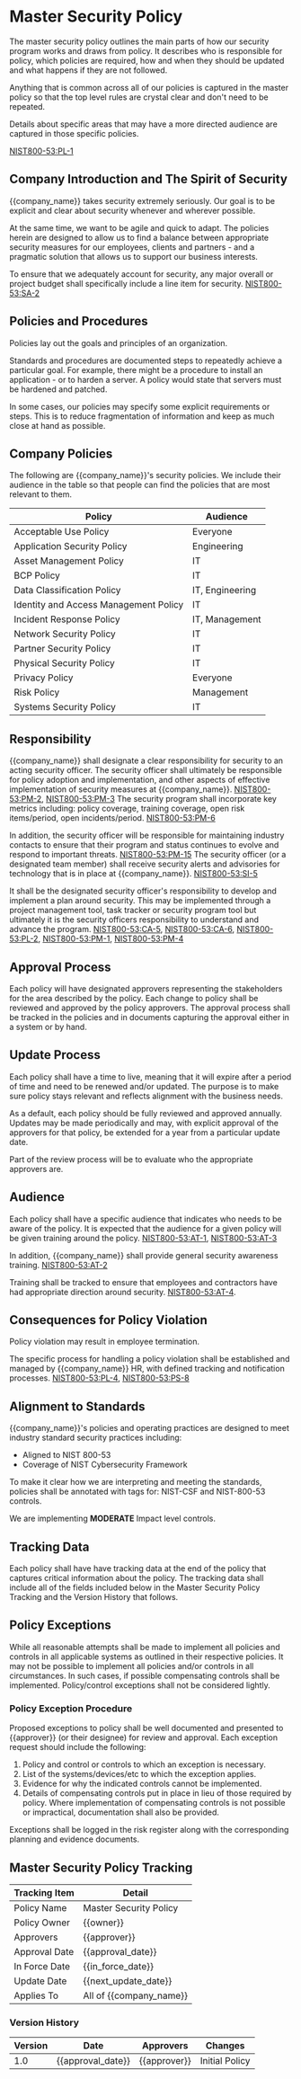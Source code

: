 # Master Security Policy

The master security policy outlines the main parts of how our security program works and draws from policy. It
describes who is responsible for policy, which policies are required, how and when they should be updated and what
happens if they are not followed.

Anything that is common across all of our policies is captured in the master policy so that the top level rules are
crystal clear and don't need to be repeated.

Details about specific areas that may have a more directed audience are captured in those specific policies.

[NIST800-53:PL-1](https://nvd.nist.gov/800-53/Rev4/control/PL-1)

## Company Introduction and The Spirit of Security

{{company_name}} takes security extremely seriously.  Our goal is to be explicit and clear about security whenever
and wherever possible.

At the same time, we want to be agile and quick to adapt.  The policies herein are designed to allow us to find a
balance between appropriate security measures for our employees, clients and partners - and a pragmatic solution
that allows us to support our business interests.

To ensure that we adequately account for security, any major overall or project budget shall specifically include a
line item for security.  [NIST800-53:SA-2](https://nvd.nist.gov/800-53/Rev4/control/SA-2)

## Policies and Procedures

Policies lay out the goals and principles of an organization.

Standards and procedures are documented steps to repeatedly achieve a particular goal.  For example, there might
be a procedure to install an application - or to harden a server.  A policy would state that servers must be hardened
and patched.

In some cases, our policies may specify some explicit requirements or steps.  This is to reduce fragmentation of
information and keep as much close at hand as possible.

## Company Policies

The following are {{company_name}}'s security policies.  We include their audience in the table so that people can
find the policies that are most relevant to them.

| Policy | Audience |
|--------|----------|
| Acceptable Use Policy | Everyone |
| Application Security Policy | Engineering |
| Asset Management Policy | IT |
| BCP Policy | IT |
| Data Classification Policy | IT, Engineering |
| Identity and Access Management Policy | IT |
| Incident Response Policy | IT, Management |
| Network Security Policy | IT |
| Partner Security Policy | IT |
| Physical Security Policy | IT |
| Privacy Policy | Everyone |
| Risk Policy | Management |
| Systems Security Policy | IT |

## Responsibility

{{company_name}} shall designate a clear responsibility for security to an acting security officer.  The security
officer shall ultimately be responsible for policy adoption and implementation, and other aspects of effective
implementation of security measures at {{company_name}}.
[NIST800-53:PM-2](https://nvd.nist.gov/800-53/Rev4/control/PM-2),
[NIST800-53:PM-3](https://nvd.nist.gov/800-53/Rev4/control/PM-3) The security program shall incorporate key metrics
including:  policy coverage, training coverage, open risk items/period, open incidents/period.
[NIST800-53:PM-6](https://nvd.nist.gov/800-53/Rev4/control/PM-6)

In addition, the security officer will be responsible for maintaining industry contacts to ensure that their program
and status continues to evolve and respond to important threats.
[NIST800-53:PM-15](https://nvd.nist.gov/800-53/Rev4/control/PM-15) The security officer (or a designated team member)
shall receive security alerts and advisories for technology that is in place at {{company_name}}.
[NIST800-53:SI-5](https://nvd.nist.gov/800-53/Rev4/control/SI-5)

It shall be the designated security officer's responsibility to develop and implement a plan around security.  This
may be implemented through a project management tool, task tracker or security program tool but ultimately it is the
security officers responsibility to understand and advance the program.
[NIST800-53:CA-5](https://nvd.nist.gov/800-53/Rev4/control/CA-5),
[NIST800-53:CA-6](https://nvd.nist.gov/800-53/Rev4/control/CA-6),
[NIST800-53:PL-2](https://nvd.nist.gov/800-53/Rev4/control/PL-2),
[NIST800-53:PM-1](https://nvd.nist.gov/800-53/Rev4/control/PM-1),
[NIST800-53:PM-4](https://nvd.nist.gov/800-53/Rev4/control/PM-4)

## Approval Process

Each policy will have designated approvers representing the stakeholders for the area described by the policy. Each
change to policy shall be reviewed and approved by the policy approvers.  The approval process shall be tracked in
the policies and in documents capturing the approval either in a system or by hand.

## Update Process

Each policy shall have a time to live, meaning that it will expire after a period of time and need to be renewed
and/or updated.  The purpose is to make sure policy stays relevant and reflects alignment with the business needs.

As a default, each policy should be fully reviewed and approved annually.  Updates may be made periodically and may,
with explicit approval of the approvers for that policy, be extended for a year from a particular update date.

Part of the review process will be to evaluate who the appropriate approvers are.

## Audience

Each policy shall have a specific audience that indicates who needs to be aware of the policy.  It is expected that
the audience for a given policy will be given training around the policy.
[NIST800-53:AT-1](https://nvd.nist.gov/800-53/Rev4/control/AT-1),
[NIST800-53:AT-3](https://nvd.nist.gov/800-53/Rev4/control/AT-3)

In addition, {{company_name}} shall provide general security awareness training.
[NIST800-53:AT-2](https://nvd.nist.gov/800-53/Rev4/control/AT-2)

Training shall be tracked to ensure that employees and contractors have had appropriate direction around security.
[NIST800-53:AT-4](https://nvd.nist.gov/800-53/Rev4/control/AT-4).

## Consequences for Policy Violation

Policy violation may result in employee termination.

The specific process for handling a policy violation shall be established and managed by {{company_name}} HR,
with defined tracking and notification processes. [NIST800-53:PL-4](https://nvd.nist.gov/800-53/Rev4/control/PL-4),
[NIST800-53:PS-8](https://nvd.nist.gov/800-53/Rev4/control/PS-8)

## Alignment to Standards

{{company_name}}'s policies and operating practices are designed to meet industry standard security practices including:

* Aligned to NIST 800-53
* Coverage of NIST Cybersecurity Framework

To make it clear how we are interpreting and meeting the standards, policies shall be annotated with tags for:
NIST-CSF and NIST-800-53 controls.

We are implementing **MODERATE** Impact level controls.

## Tracking Data

Each policy shall have have tracking data at the end of the policy that captures critical information about the policy.
The tracking data shall include all of the fields included below in the Master Security Policy Tracking and the
Version History that follows.

## Policy Exceptions

While all reasonable attempts shall be made to implement all policies and controls in all applicable systems as
outlined in their respective policies. It may not be possible to implement all policies and/or controls in
all circumstances. In such cases, if possible compensating controls shall be implemented. Policy/control exceptions
shall not be considered lightly.

### Policy Exception Procedure

Proposed exceptions to policy shall be well documented and presented to {{approver}} (or their designee) for review
and approval. Each exception request should include the following:

1. Policy and control or controls to which an exception is necessary.
1. List of the systems/devices/etc to which the exception applies.
1. Evidence for why the indicated controls cannot be implemented.
1. Details of compensating controls put in place in lieu of those required by policy. Where implementation of
   compensating controls is not possible or impractical, documentation shall also be provided.

Exceptions shall be logged in the risk register along with the corresponding planning and evidence documents.

## Master Security Policy Tracking

| Tracking Item   | Detail |
|-----------------|--------|
| Policy Name     | Master Security Policy |
| Policy Owner    | {{owner}} |
| Approvers       | {{approver}} |
| Approval Date   | {{approval_date}} |
| In Force Date   | {{in_force_date}} |
| Update Date     | {{next_update_date}} |
| Applies To      | All of {{company_name}} |

### Version History

| Version | Date | Approvers | Changes |
|--|--|--|--|
| 1.0 | {{approval_date}} | {{approver}} | Initial Policy |
